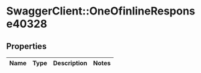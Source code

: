 # SwaggerClient::OneOfinlineResponse40328

## Properties
Name | Type | Description | Notes
------------ | ------------- | ------------- | -------------

